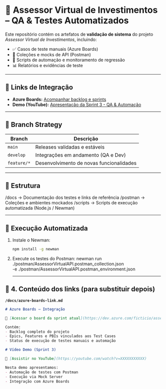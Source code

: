# 🧠 Assessor Virtual de Investimentos – QA & Testes Automatizados

Este repositório contém os artefatos de **validação de sistema** do projeto *Assessor Virtual de Investimentos*, incluindo:

- ✅ Casos de teste manuais (Azure Boards)
- 🧪 Coleções e mocks de API (Postman)
- 🔁 Scripts de automação e monitoramento de regressão
- 📊 Relatórios e evidências de teste

---

## 🔗 Links de Integração

- **Azure Boards:** [Acompanhar backlog e sprints](https://dev.azure.com/ficticio/assessor-virtual-investimentos/_boards)
- **Demo (YouTube):** [Apresentação da Sprint 3 - QA & Automação](https://youtube.com/watch?v=XXXXXXXXXXX)

---

## 🌱 Branch Strategy

| Branch | Descrição |
|--------|------------|
| `main` | Releases validadas e estáveis |
| `develop` | Integrações em andamento (QA e Dev) |
| `feature/*` | Desenvolvimento de novas funcionalidades |

---

## 🧩 Estrutura

/docs           → Documentação dos testes e links de referência
/postman        → Coleções e ambientes mockados
/scripts        → Scripts de execução automatizada (Node.js / Newman)

---

## 🚀 Execução Automatizada

1. Instale o Newman:
   ```bash
   npm install -g newman

2.	Execute os testes do Postman:
    newman run ./postman/AssessorVirtualAPI.postman_collection.json \
  -e ./postman/AssessorVirtualAPI.postman_environment.json

    ---

## 📎 4. Conteúdo dos links (para substituir depois)

**`/docs/azure-boards-link.md`**
```markdown
# Azure Boards – Integração

🔗 [Acessar o board da sprint atual](https://dev.azure.com/ficticio/assessor-virtual-investimentos/_boards)

Contém:
- Backlog completo do projeto
- Epics, Features e PBIs vinculados aos Test Cases
- Status de execução de testes manuais e automação

# Vídeo Demo (Sprint 3)

🎥 [Assistir no YouTube](https://youtube.com/watch?v=XXXXXXXXXXX)

Nesta demo apresentamos:
- Automação de testes com Postman
- Execução via Mock Server
- Integração com Azure Boards
